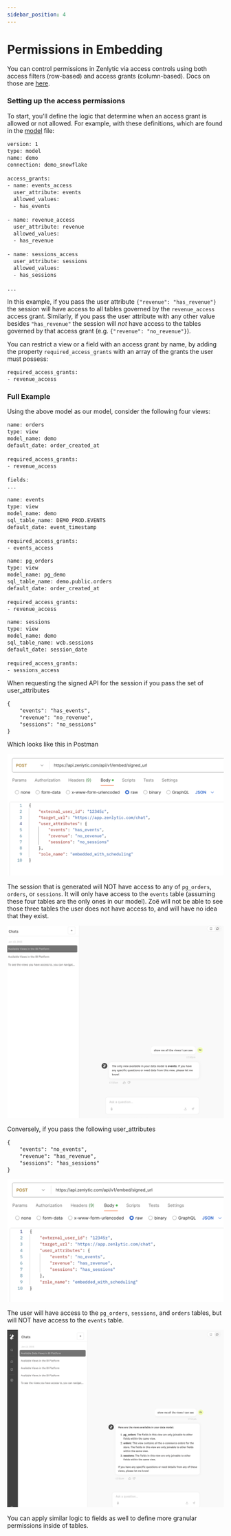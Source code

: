 ```yaml
---
sidebar_position: 4
---
```


# Permissions in Embedding


You can control permissions in Zenlytic via access controls using both access filters (row-based) and access grants (column-based). Docs on those are [here](../5_data_modeling/8_access_grants.md).

### Setting up the access permissions

To start, you'll define the logic that determine when an access grant is allowed or not allowed. For example, with these definitions, which are found in the [model](../5_data_modeling/2_model.md) file:

```
version: 1
type: model
name: demo
connection: demo_snowflake

access_grants:
- name: events_access
  user_attribute: events
  allowed_values:
  - has_events

- name: revenue_access
  user_attribute: revenue
  allowed_values:
  - has_revenue

- name: sessions_access
  user_attribute: sessions
  allowed_values:
  - has_sessions

...
```

In this example, if you pass the user attribute `{"revenue": "has_revenue"}` the session will have access to all tables governed by the `revenue_access` access grant. Similarly, if you pass the user attribute with any other value besides `"has_revenue"` the session will *not* have access to the tables governed by that access grant (e.g. `{"revenue": "no_revenue"}`).

You can restrict a view or a field with an access grant by name, by adding the property `required_access_grants` with an array of the grants the user must possess:

```
required_access_grants:
- revenue_access
```

### Full Example

Using the above model as our model, consider the following four views:

```
name: orders
type: view
model_name: demo
default_date: order_created_at

required_access_grants:
- revenue_access

fields:
...
```

```
name: events
type: view
model_name: demo
sql_table_name: DEMO_PROD.EVENTS
default_date: event_timestamp

required_access_grants:
- events_access
```

```
name: pg_orders
type: view
model_name: pg_demo
sql_table_name: demo.public.orders
default_date: order_created_at

required_access_grants:
- revenue_access
```

```
name: sessions
type: view
model_name: demo
sql_table_name: wcb.sessions
default_date: session_date

required_access_grants:
- sessions_access
```

When requesting the signed API for the session if you pass the set of user_attributes 
```
{
    "events": "has_events",
    "revenue": "no_revenue",
    "sessions": "no_sessions"
}
```

Which looks like this in Postman

![has-events-request](../assets/has-events-request.png)

The session that is generated will NOT have access to any of `pg_orders`, `orders`, or `sessions`. It will only have access to the `events` table (assuming these four tables are the only ones in our model). Zoë will not be able to see those three tables the user does not have access to, and will have no idea that they exist.

![zoe-just-events](../assets/zoe-just-events.png)

Conversely, if you pass the following user_attributes
```
{
    "events": "no_events",
    "revenue": "has_revenue",
    "sessions": "has_sessions"
}
```

![no-events-request](../assets/no-events-request.png)


The user will have access to the `pg_orders`, `sessions`, and `orders` tables, but will NOT have access to the `events` table. 

![zoe-no-events](../assets/zoe-no-events.png)


You can apply similar logic to fields as well to define more granular permissions inside of tables.

